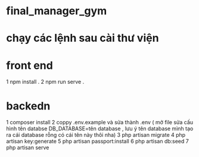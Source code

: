 # final_manager_gym
# chạy các lệnh sau cài thư viện
# front end
1 npm install . 
2 npm run serve .

# backedn
1 composer install
2 coppy .env.example và sửa thành .env ( mở file sửa cấu hình tên databse DB_DATABASE=tên database  , lưu ý tên database mình tạo ra cái database rỗng có cái tên này thôi nha)
3 php artisan migrate
4 php artisan key:generate
5 php artisan passport:install
6 php artisan db:seed
7 php artisan serve
